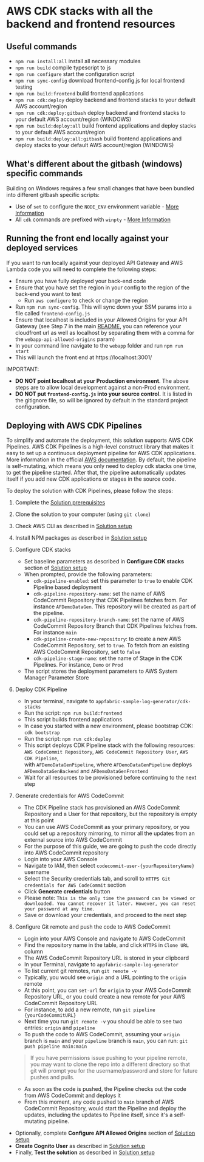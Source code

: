 # AWS CDK stacks with all the backend and frontend resources

## Useful commands

 * `npm run install:all`                 install all necessary modules
 * `npm run build`                       compile typescript to js
 * `npm run configure`                   start the configuration script
 * `npm run sync-config`                 download frontend-config.js for local frontend testing
 * `npm run build:frontend`              build frontend applications
 * `npm run cdk:deploy`                  deploy backend and frontend stacks to your default AWS account/region
 * `npm run cdk:deploy:gitbash`          deploy backend and frontend stacks to your default AWS account/region (WINDOWS)
 * `npm run build:deploy:all`            build frontend applications and deploy stacks to your default AWS account/region
 * `npm run build:deploy:all:gitbash`    build frontend applications and deploy stacks to your default AWS account/region (WINDOWS) 

 ## What's different about the gitbash (windows) specific commands
 Building on Windows requires a few small changes that have been bundled into different gitbash specific scripts:
 * Use of `set` to configure the `NODE_ENV` environment variable - [More Information](https://stackoverflow.com/a/9250168)
 * All `cdk` commands are prefixed with `winpty` - [More Information](https://github.com/git-for-windows/git/wiki/FAQ#some-native-console-programs-dont-work-when-run-from-git-bash-how-to-fix-it)

## Running the front end locally against your deployed services
If you want to run locally against your deployed API Gateway and AWS Lambda code you will need to complete the following steps:
- Ensure you have fully deployed your back-end code
- Ensure that you have set the region in your config to the region of the back-end you want to test
  - Run `aws configure` to check or change the region
- Run `npm run sync-config`. This will sync down your SSM params into a file called `frontend-config.js`
- Ensure that localhost is included in your Allowed Origins for your API Gateway
(see Step 7 in the main [README](../README.md),  you can reference your cloudfront url as well as localhost by separating them with a comma for the `webapp-api-allowed-origins` param)
- In your command line navigate to the `webapp` folder and run `npm run start` 
- This will launch the front end at https://localhost:3001/

IMPORTANT:
- **DO NOT point localhost at your Production environment**. The above steps are to allow local development against a non-Prod environment.
- **DO NOT put `frontend-config.js` into your source control.** It is listed in the gitignore file, so will be ignored by default in the standard project configuration.

## Deploying with AWS CDK Pipelines

To simplify and automate the deployment, this solution supports AWS CDK Pipelines. 
AWS CDK Pipelines is a high-level construct library that makes it easy to set up a continuous deployment pipeline for AWS CDK applications.
More information in the official [AWS documentation](https://docs.aws.amazon.com/cdk/api/latest/docs/pipelines-readme.html).
By default, the pipeline is self-mutating, which means you only need to deploy cdk stacks one time, to get the pipeline started. 
After that, the pipeline automatically updates itself if you add new CDK applications or stages in the source code.

To deploy the solution with CDK Pipelines, please follow the steps: 

1. Complete the [Solution prerequisites](../README.md#Solution-prerequisites)
2. Clone the solution to your computer (using `git clone`)
3. Check AWS CLI as described in [Solution setup](../README.md#Solution-setup)
4. Install NPM packages as described in [Solution setup](../README.md#Solution-setup)

5. Configure CDK stacks
    - Set baseline parameters as described in **Configure CDK stacks** section of [Solution setup](../README.md#Solution-setup)
    - When prompted, provide the following parameters:
        - `cdk-pipeline-enabled`: set this parameter to `true` to enable CDK Pipeline based deployment
        - `cdk-pipeline-repository-name`: set the name of AWS CodeCommit Repository that CDK Pipelines fetches from. For instance `AFDemoDataGen`. This repository will be created as part of the pipeline.
        - `cdk-pipeline-repository-branch-name`: set the name of AWS CodeCommit Repository Branch that CDK Pipelines fetches from. For instance `main`
        - `cdk-pipeline-create-new-repository`: to create a new AWS CodeCommit Repository, set to `true`. To fetch from an existing AWS CodeCommit Repository, set to `false`
        - `cdk-pipeline-stage-name`: set the name of Stage in the CDK Pipelines. For instance, `Demo` or `Prod`
    - The script stores the deployment parameters to AWS System Manager Parameter Store

6. Deploy CDK Pipeline
    - In your terminal, navigate to `appfabric-sample-log-generator/cdk-stacks`
    - Run the script: `npm run build:frontend`
    - This script builds frontend applications
    - In case you started with a new environment, please bootstrap CDK: `cdk bootstrap`
    - Run the script: `npm run cdk:deploy`
    - This script deploys CDK Pipeline stack with the following resources:  
      `AWS CodeCommit Repository`, `AWS CodeCommit Repository User`, `AWS CDK Pipeline`,  
      with `AFDemoDataGenPipeline`, where `AFDemoDataGenPipeline` deploys `AFDemoDataGenBackend` and `AFDemoDataGenFrontend`
    - Wait for all resources to be provisioned before continuing to the next step

7. Generate credentials for AWS CodeCommit
    - The CDK Pipeline stack has provisioned an AWS CodeCommit Repository and a User for that repository, but the repository is empty at this point
    - You can use AWS CodeCommit as your primary repository, or you could set up a repository mirroring, to mirror all the updates from an external source into AWS CodeCommit
    - For the purpose of this guide, we are going to push the code directly into AWS CodeCommit repository
    - Login into your AWS Console
    - Navigate to IAM, then select `codecommit-user-{yourRepositoryName}` username
    - Select the Security credentials tab, and scroll to `HTTPS Git credentials for AWS CodeCommit` section
    - Click **Generate credentials** button
    - Please note: `This is the only time the password can be viewed or downloaded. You cannot recover it later. However, you can reset your password at any time.`
    - Save or download your credentials, and proceed to the next step

8. Configure Git remote and push the code to AWS CodeCommit
    - Login into your AWS Console and navigate to AWS CodeCommit
    - Find the repository name in the table, and click `HTTPS` in `Clone URL` column
    - The AWS CodeCommit Repository URL is stored in your clipboard
    - In your Terminal, navigate to `appfabric-sample-log-generator`
    - To list current git remotes, run `git remote -v`
    - Typically, you would see `origin` and a URL pointing to the `origin` remote
    - At this point, you can `set-url` for `origin` to your AWS CodeCommit Repository URL, or you could create a new remote for your AWS CodeCommit Repository URL
    - For instance, to add a new remote, run `git pipeline {yourCodeCommitURL}`
    - Next time you run `git remote -v` you should be able to see two entries: `origin` and `pipeline`
    - To push the code to AWS CodeCommit, assuming your `origin` branch is `main` and your `pipeline` branch is `main`, you can run: `git push pipeline main:main`

    > If you have permissions issue pushing to your pipeline remote, you may want to clone the repo into a different directory so that git will prompt you for the username/password and store for future pushes and pulls. 

    - As soon as the code is pushed, the Pipeline checks out the code from AWS CodeCommit and deploys it
    - From this moment, any code pushed to `main` branch of AWS CodeCommit Repository, would start the Pipeline and deploy the updates, including the updates to Pipeline itself, since it's a self-mutating pipeline.

- Optionally, complete **Configure API Allowed Origins** section of [Solution setup](../README.md#Solution-setup)
- **Create Cognito User** as described in [Solution setup](../README.md#Solution-setup)
- Finally, **Test the solution** as described in [Solution setup](../README.md#Solution-setup)
